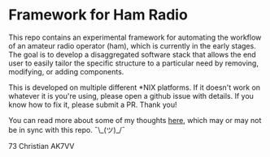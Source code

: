 # Framework for Ham Radio

This repo contains an experimental framework for automating the workflow of an amateur radio operator (ham), which is currently in the early stages. The goal is to develop a disaggregated software stack that allows the end user to easily tailor the specific structure to a particular need by removing, modifying, or adding components.

This is developed on multiple different \*NIX platforms.  If it doesn't work on whatever it is you're using, please open a github issue with details.  If you know how to fix it, please submit a PR. Thank you!

You can read more about some of my thoughts [here](https://holdmybeer.io/2024/06/04/ham-stack-modernizing-the-wheel/), which may or may not be in sync with this repo. ¯\\\_(ツ)\_/¯

73 Christian AK7VV
